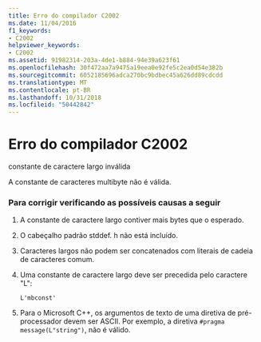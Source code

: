 ```yaml
---
title: Erro do compilador C2002
ms.date: 11/04/2016
f1_keywords:
- C2002
helpviewer_keywords:
- C2002
ms.assetid: 91982314-203a-4de1-b884-94e39a623f61
ms.openlocfilehash: 30f472aa7a9475a19eea0e92fe5c2ea0d54e382b
ms.sourcegitcommit: 6052185696adca270bc9bdbec45a626dd89cdcdd
ms.translationtype: MT
ms.contentlocale: pt-BR
ms.lasthandoff: 10/31/2018
ms.locfileid: "50442842"
---
```

# <a name="compiler-error-c2002"></a>Erro do compilador C2002

constante de caractere largo inválida

A constante de caracteres multibyte não é válida.

### <a name="to-fix-by-checking-the-following-possible-causes"></a>Para corrigir verificando as possíveis causas a seguir

1. A constante de caractere largo contiver mais bytes que o esperado.

1. O cabeçalho padrão stddef. h não está incluído.

1. Caracteres largos não podem ser concatenados com literais de cadeia de caracteres comum.

1. Uma constante de caractere largo deve ser precedida pelo caractere "L":

    ```
    L'mbconst'
    ```

1. Para o Microsoft C++, os argumentos de texto de uma diretiva de pré-processador devem ser ASCII. Por exemplo, a diretiva `#pragma message(L"string")`, não é válido.